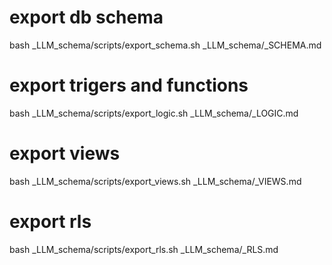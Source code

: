 # export db schema
bash _LLM_schema/scripts/export_schema.sh _LLM_schema/_SCHEMA.md

# export trigers and functions
bash _LLM_schema/scripts/export_logic.sh _LLM_schema/_LOGIC.md

# export views
bash _LLM_schema/scripts/export_views.sh _LLM_schema/_VIEWS.md

# export rls
bash _LLM_schema/scripts/export_rls.sh _LLM_schema/_RLS.md